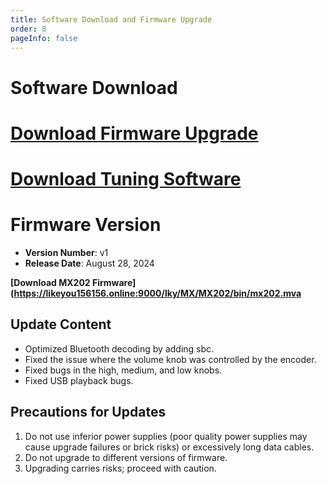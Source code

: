 ```yaml
---
title: Software Download and Firmware Upgrade
order: 8
pageInfo: false
---
```


# Software Download
# [Download Firmware Upgrade](https://likeyou156156.online:9000/lky/tools/MV_Assisant_Tools_2021_V3.0.9T(2023.05.29).exe)
# [Download Tuning Software](https://likeyou156156.online:9000/lky/tools/ACPWorkbench_24bit.exe)

# Firmware Version
- **Version Number**: v1
- **Release Date**: August 28, 2024

**[Download MX202 Firmware](https://likeyou156156.online:9000/lky/MX/MX202/bin/mx202.mva**

## Update Content
- Optimized Bluetooth decoding by adding sbc.
- Fixed the issue where the volume knob was controlled by the encoder.
- Fixed bugs in the high, medium, and low knobs.
- Fixed USB playback bugs.

## Precautions for Updates
1. Do not use inferior power supplies (poor quality power supplies may cause upgrade failures or brick risks) or excessively long data cables.
2. Do not upgrade to different versions of firmware.
3. Upgrading carries risks; proceed with caution.
